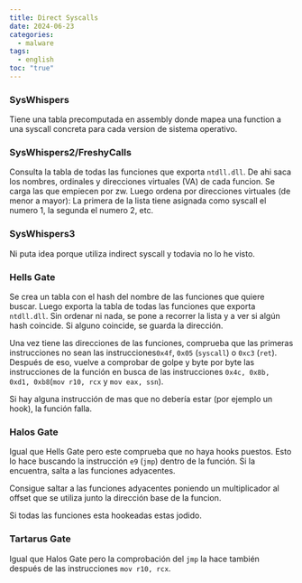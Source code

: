 ```yaml
---
title: Direct Syscalls
date: 2024-06-23
categories:
  - malware
tags:
  - english
toc: "true"
---
```


### SysWhispers
Tiene una tabla precomputada en assembly donde mapea una function a una syscall concreta para cada version de sistema operativo. 
### SysWhispers2/FreshyCalls
Consulta la tabla de todas las funciones que exporta `ntdll.dll`. De ahi saca los nombres, ordinales y direcciones virtuales (VA) de cada funcion. Se carga las que empiecen por zw. Luego ordena por direcciones virtuales (de menor a mayor): La primera de la lista tiene asignada como syscall el numero 1, la segunda el numero 2, etc.
### SysWhispers3
Ni puta idea porque utiliza indirect syscall y todavia no lo he visto. 
### Hells Gate 
Se crea un tabla con el hash del nombre de las funciones que quiere buscar. Luego exporta la tabla de todas las funciones que exporta `ntdll.dll`. Sin ordenar ni nada, se pone a recorrer la lista y a ver si algún hash coincide. Si alguno coincide, se guarda la dirección.

Una vez tiene las direcciones de las funciones, comprueba que las primeras instrucciones no sean las instrucciones`0x4f`, `0x05` (`syscall`) o `0xc3` (`ret`). Después de eso, vuelve a comprobar de golpe y byte por byte las instrucciones de la función en busca de las instrucciones `0x4c, 0x8b, 0xd1, 0xb8`(`mov r10, rcx` y `mov eax, ssn`). 

Si hay alguna instrucción de mas que no debería estar (por ejemplo un hook), la función falla.
### Halos Gate
Igual que Hells Gate pero este comprueba que no haya hooks puestos. Esto lo hace buscando la instrucción `e9` (`jmp`) dentro de la función. Si la encuentra, salta a las funciones adyacentes. 

Consigue saltar a las funciones adyacentes poniendo un multiplicador al offset que se utiliza junto la dirección base de la funcion. 

Si todas las funciones esta hookeadas estas jodido. 
### Tartarus Gate 
Igual que Halos Gate pero la comprobación del `jmp` la hace también después de las instrucciones `mov r10, rcx`. 